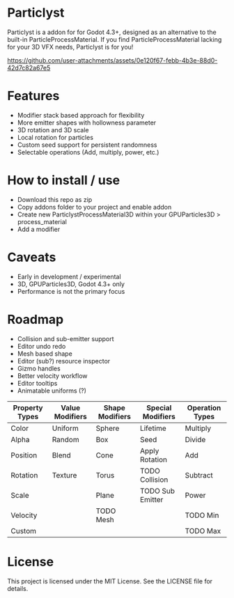 # Particlyst
Particlyst is a addon for for Godot 4.3+, designed as an alternative to the built-in ParticleProcessMaterial. If you find ParticleProcessMaterial lacking for your 3D VFX needs, Particlyst is for you!

https://github.com/user-attachments/assets/0e120f67-febb-4b3e-88d0-42d7c82a67e5

# Features
- Modifier stack based approach for flexibility 
- More emitter shapes with hollowness parameter
- 3D rotation and 3D scale
- Local rotation for particles
- Custom seed support for persistent randomness
- Selectable operations (Add, multiply, power, etc.)

# How to install / use
- Download this repo as zip
- Copy addons folder to your project and enable addon
- Create new ParticlystProcessMaterial3D within your GPUParticles3D > process_material
- Add a modifier

# Caveats
- Early in development / experimental
- 3D, GPUParticles3D, Godot 4.3+ only
- Performance is not the primary focus

# Roadmap
- Collision and sub-emitter support
- Editor undo redo
- Mesh based shape
- Editor (sub?) resource inspector
- Gizmo handles
- Better velocity workflow
- Editor tooltips
- Animatable uniforms (?)

| **Property Types** | **Value Modifiers** | **Shape Modifiers** | **Special Modifiers** | **Operation Types** |
|--------------------|---------------------|---------------------|-----------------------|---------------------|
| Color              | Uniform             | Sphere              | Lifetime              | Multiply            |
| Alpha              | Random              | Box                 | Seed                  | Divide              |
| Position           | Blend               | Cone                | Apply Rotation        | Add                 |
| Rotation           | Texture             | Torus               | TODO Collision        | Subtract            |
| Scale              |                     | Plane               | TODO Sub Emitter      | Power               |
| Velocity           |                     | TODO Mesh           |                       | TODO Min            |
| Custom             |                     |                     |                       | TODO Max            |

# License
This project is licensed under the MIT License. See the LICENSE file for details.
